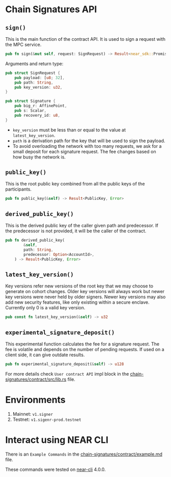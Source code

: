# Chain Signatures API

## `sign()`
This is the main function of the contract API. It is used to sign a request with the MPC service.
```rust
pub fn sign(&mut self, request: SignRequest) -> Result<near_sdk::Promise, Error>
```
Arguments and return type:
```rust
pub struct SignRequest {
    pub payload: [u8; 32],
    pub path: String,
    pub key_version: u32,
}

pub struct Signature {
    pub big_r: AffinePoint,
    pub s: Scalar,
    pub recovery_id: u8,
}
```
- `key_version` must be less than or equal to the value at `latest_key_version`.
- `path` is a derivation path for the key that will be used to sign the payload.
- To avoid overloading the network with too many requests, we ask for a small deposit for each signature request. The fee changes based on how busy the network is.

## `public_key()`
This is the root public key combined from all the public keys of the participants.
```rust
pub fn public_key(&self) -> Result<PublicKey, Error>
```

## `derived_public_key()`
This is the derived public key of the caller given path and predecessor. If the predecessor is not provided, it will be the caller of the contract.
```rust
pub fn derived_public_key(
        &self,
        path: String,
        predecessor: Option<AccountId>,
    ) -> Result<PublicKey, Error>
```

## `latest_key_version()`
Key versions refer new versions of the root key that we may choose to generate on cohort changes. Older key versions will always work but newer key versions were never held by older signers. Newer key versions may also add new security features, like only existing within a secure enclave. Currently only 0 is a valid key version.
```rust
pub const fn latest_key_version(&self) -> u32
```

## `experimental_signature_deposit()`
This experimental function calculates the fee for a signature request. The fee is volatile and depends on the number of pending requests. If used on a client side, it can give outdate results.
```rust
pub fn experimental_signature_deposit(&self) -> u128
```

For more details check `User contract API` impl block in the [chain-signatures/contract/src/lib.rs](./chain-signatures/contract/src/lib.rs) file.

# Environments
1. Mainnet: `v1.signer`
2. Testnet: `v1.sigenr-prod.testnet`

# Interact using NEAR CLI

There is an `Example Commands` in the [chain-signatures/contract/example.md](./chain-signature/contract/EXAMPLE.md) file.

These commands were tested on [near-cli](https://github.com/near/near-cli) 4.0.0.

